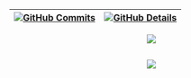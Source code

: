 

 | [![GitHub Commits](http://github-profile-summary-cards.vercel.app/api/cards/productive-time?username=JhonthanRibeiro&theme=dracula&utcOffset=-3)](https://github.com/vn7n24fzkq/github-profile-summary-cards) | [![GitHub Details](http://github-profile-summary-cards.vercel.app/api/cards/profile-details?username=JhonthanRibeiro&theme=dracula)](https://github.com/vn7n24fzkq/github-profile-summary-cards) |  
 | ----------- | ----------- |


 
  <div align="center" >
<a href="https://skillicons.dev"   >
  <img src="https://skillicons.dev/icons?i=git,vscode,javascript,typescript,css,html,react,next,tailwind,sass,nodejs,express,docker,github,materialui,linux,jquery,styledcomponents,vercel,vite,bootstrap,mongodb,mysql,linkedin,instagram,selenium,tensorflow,codepen,ubuntu,vite,python,anaconda,flask" />
</a>
  <br />

  </div>

 
##
   <div align="center" >
     <img src="https://github-profile-trophy.vercel.app/?username=JhonthanRibeiro&row=1&column=6&theme=dracula&margin-w=15&margin-h=15"/>
  </div>
  
